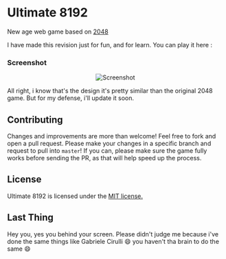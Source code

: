 # Ultimate 8192
New age web game based on <a href="http://gabrielecirulli.github.io/2048/">2048</a>

I have made this revision just for fun, and for learn.
You can play it here : 

### Screenshot

<p align="center">
  <img src="http://i.imgur.com/kbIf2vf.png" alt="Screenshot"/>
</p>

All right, i know that's the design it's pretty similar than the original 2048 game.
But for my defense, i'll update it soon.

## Contributing
Changes and improvements are more than welcome! Feel free to fork and open a pull request. Please make your changes in a specific branch and request to pull into `master`! If you can, please make sure the game fully works before sending the PR, as that will help speed up the process.


## License
Ultimate 8192 is licensed under the [MIT license.](https://github.com/SmokKe/Ultimate8192/blob/master/LICENSE.txt)

## Last Thing
Hey you, yes you behind your screen.
Please didn't judge me because i've done the same things like Gabriele Cirulli :smile: you haven't tha brain to do the same :smile:
